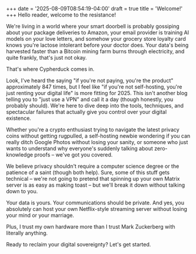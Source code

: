+++
date = '2025-08-09T08:54:19-04:00'
draft = true
title = 'Welcome!'
+++
Hello reader, welcome to the resistance!

We're living in a world where your smart doorbell is probably gossiping about your package deliveries to Amazon, your email provider is training AI models on your love letters, and somehow your grocery store loyalty card knows you're lactose intolerant before your doctor does. Your data's being harvested faster than a Bitcoin mining farm burns through electricity, and quite frankly, that's just not okay.

That's where Cypherduck comes in.

Look, I've heard the saying "if you're not paying, you're the product" approximately 847 times, but I feel like "if you're not self-hosting, you're just renting your digital life" is more fitting for 2025. This isn't another blog telling you to "just use a VPN" and call it a day (though honestly, you probably should). We're here to dive deep into the tools, techniques, and spectacular failures that actually give you control over your digital existence.

Whether you're a crypto enthusiast trying to navigate the latest privacy coins without getting rugpulled, a self-hosting newbie wondering if you can really ditch Google Photos without losing your sanity, or someone who just wants to understand why everyone's suddenly talking about zero-knowledge proofs – we've got you covered.

We believe privacy shouldn't require a computer science degree or the patience of a saint (though both help). Sure, some of this stuff gets technical – we're not going to pretend that spinning up your own Matrix server is as easy as making toast – but we'll break it down without talking down to you.

Your data is yours. Your communications should be private. And yes, you absolutely can host your own Netflix-style streaming server without losing your mind or your marriage.

Plus, I trust my own hardware more than I trust Mark Zuckerberg with literally anything.

Ready to reclaim your digital sovereignty? Let's get started.
